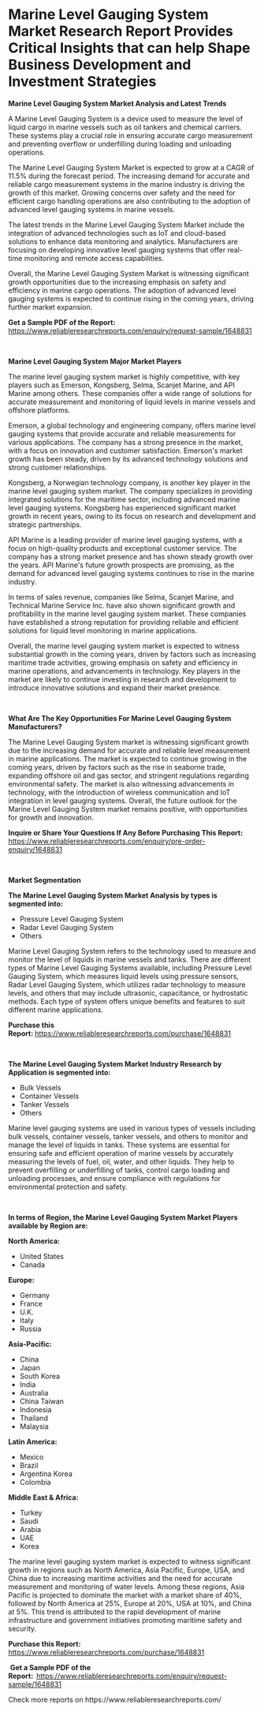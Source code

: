 <p><h1>Marine Level Gauging System Market Research Report Provides Critical Insights that can help Shape Business Development and Investment Strategies</h1></p><p><strong>Marine Level Gauging System Market Analysis and Latest Trends</strong></p>
<p><p>A Marine Level Gauging System is a device used to measure the level of liquid cargo in marine vessels such as oil tankers and chemical carriers. These systems play a crucial role in ensuring accurate cargo measurement and preventing overflow or underfilling during loading and unloading operations.</p><p>The Marine Level Gauging System Market is expected to grow at a CAGR of 11.5% during the forecast period. The increasing demand for accurate and reliable cargo measurement systems in the marine industry is driving the growth of this market. Growing concerns over safety and the need for efficient cargo handling operations are also contributing to the adoption of advanced level gauging systems in marine vessels.</p><p>The latest trends in the Marine Level Gauging System Market include the integration of advanced technologies such as IoT and cloud-based solutions to enhance data monitoring and analytics. Manufacturers are focusing on developing innovative level gauging systems that offer real-time monitoring and remote access capabilities.</p><p>Overall, the Marine Level Gauging System Market is witnessing significant growth opportunities due to the increasing emphasis on safety and efficiency in marine cargo operations. The adoption of advanced level gauging systems is expected to continue rising in the coming years, driving further market expansion.</p></p>
<p><strong>Get a Sample PDF of the Report:&nbsp;</strong> <a href="https://www.reliableresearchreports.com/enquiry/request-sample/1648831">https://www.reliableresearchreports.com/enquiry/request-sample/1648831</a></p>
<p>&nbsp;</p>
<p><strong>Marine Level Gauging System Major Market Players</strong></p>
<p><p>The marine level gauging system market is highly competitive, with key players such as Emerson, Kongsberg, Selma, Scanjet Marine, and API Marine among others. These companies offer a wide range of solutions for accurate measurement and monitoring of liquid levels in marine vessels and offshore platforms.</p><p>Emerson, a global technology and engineering company, offers marine level gauging systems that provide accurate and reliable measurements for various applications. The company has a strong presence in the market, with a focus on innovation and customer satisfaction. Emerson's market growth has been steady, driven by its advanced technology solutions and strong customer relationships.</p><p>Kongsberg, a Norwegian technology company, is another key player in the marine level gauging system market. The company specializes in providing integrated solutions for the maritime sector, including advanced marine level gauging systems. Kongsberg has experienced significant market growth in recent years, owing to its focus on research and development and strategic partnerships.</p><p>API Marine is a leading provider of marine level gauging systems, with a focus on high-quality products and exceptional customer service. The company has a strong market presence and has shown steady growth over the years. API Marine's future growth prospects are promising, as the demand for advanced level gauging systems continues to rise in the marine industry.</p><p>In terms of sales revenue, companies like Selma, Scanjet Marine, and Technical Marine Service Inc. have also shown significant growth and profitability in the marine level gauging system market. These companies have established a strong reputation for providing reliable and efficient solutions for liquid level monitoring in marine applications.</p><p>Overall, the marine level gauging system market is expected to witness substantial growth in the coming years, driven by factors such as increasing maritime trade activities, growing emphasis on safety and efficiency in marine operations, and advancements in technology. Key players in the market are likely to continue investing in research and development to introduce innovative solutions and expand their market presence.</p></p>
<p>&nbsp;</p>
<p><strong>What Are The Key Opportunities For Marine Level Gauging System Manufacturers?</strong></p>
<p><p>The Marine Level Gauging System market is witnessing significant growth due to the increasing demand for accurate and reliable level measurement in marine applications. The market is expected to continue growing in the coming years, driven by factors such as the rise in seaborne trade, expanding offshore oil and gas sector, and stringent regulations regarding environmental safety. The market is also witnessing advancements in technology, with the introduction of wireless communication and IoT integration in level gauging systems. Overall, the future outlook for the Marine Level Gauging System market remains positive, with opportunities for growth and innovation.</p></p>
<p><strong>Inquire or Share Your Questions If Any Before Purchasing This Report:</strong> <a href="https://www.reliableresearchreports.com/enquiry/pre-order-enquiry/1648831">https://www.reliableresearchreports.com/enquiry/pre-order-enquiry/1648831</a></p>
<p>&nbsp;</p>
<p><strong>Market Segmentation</strong></p>
<p><strong>The Marine Level Gauging System Market Analysis by types is segmented into:</strong></p>
<p><ul><li>Pressure Level Gauging System</li><li>Radar Level Gauging System</li><li>Others</li></ul></p>
<p><p>Marine Level Gauging System refers to the technology used to measure and monitor the level of liquids in marine vessels and tanks. There are different types of Marine Level Gauging Systems available, including Pressure Level Gauging System, which measures liquid levels using pressure sensors, Radar Level Gauging System, which utilizes radar technology to measure levels, and others that may include ultrasonic, capacitance, or hydrostatic methods. Each type of system offers unique benefits and features to suit different marine applications.</p></p>
<p><strong>Purchase this Report:&nbsp;</strong><a href="https://www.reliableresearchreports.com/purchase/1648831">https://www.reliableresearchreports.com/purchase/1648831</a></p>
<p>&nbsp;</p>
<p><strong>The Marine Level Gauging System Market Industry Research by Application is segmented into:</strong></p>
<p><ul><li>Bulk Vessels</li><li>Container Vessels</li><li>Tanker Vessels</li><li>Others</li></ul></p>
<p><p>Marine level gauging systems are used in various types of vessels including bulk vessels, container vessels, tanker vessels, and others to monitor and manage the level of liquids in tanks. These systems are essential for ensuring safe and efficient operation of marine vessels by accurately measuring the levels of fuel, oil, water, and other liquids. They help to prevent overfilling or underfilling of tanks, control cargo loading and unloading processes, and ensure compliance with regulations for environmental protection and safety.</p></p>
<p>&nbsp;</p>
<p><strong>In terms of Region, the Marine Level Gauging System Market Players available by Region are:</strong></p>
<p>
    <p> <strong> North America: </strong>
        <ul>
            <li>United States</li>
            <li>Canada</li>
        </ul>
        </p> 
    <p> <strong> Europe: </strong>
        <ul>
            <li>Germany</li>
            <li>France</li>
            <li>U.K.</li>
            <li>Italy</li>
            <li>Russia</li>
        </ul>
        </p> 
    <p> <strong> Asia-Pacific: </strong>
        <ul>
            <li>China</li>
            <li>Japan</li>
            <li>South Korea</li>
            <li>India</li>
            <li>Australia</li>
            <li>China Taiwan</li>
            <li>Indonesia</li>
            <li>Thailand</li>
            <li>Malaysia</li>
        </ul>
        </p> 
    <p> <strong> Latin America: </strong>
        <ul>
            <li>Mexico</li>
            <li>Brazil</li>
            <li>Argentina Korea</li>
            <li>Colombia</li>
        </ul>
        </p> 
    <p> <strong> Middle East & Africa: </strong>
        <ul>
            <li>Turkey</li>
            <li>Saudi</li>
            <li>Arabia</li>
            <li>UAE</li>
            <li>Korea</li>
        </ul>
    </p>
    </p>
<p><p>The marine level gauging system market is expected to witness significant growth in regions such as North America, Asia Pacific, Europe, USA, and China due to increasing maritime activities and the need for accurate measurement and monitoring of water levels. Among these regions, Asia Pacific is projected to dominate the market with a market share of 40%, followed by North America at 25%, Europe at 20%, USA at 10%, and China at 5%. This trend is attributed to the rapid development of marine infrastructure and government initiatives promoting maritime safety and security.</p></p>
<p><strong>Purchase this Report: </strong><a href="https://www.reliableresearchreports.com/purchase/1648831">https://www.reliableresearchreports.com/purchase/1648831</a></p>
<p>&nbsp;<strong>Get a Sample PDF of the Report:&nbsp;&nbsp;</strong><a href="https://www.reliableresearchreports.com/enquiry/request-sample/1648831">https://www.reliableresearchreports.com/enquiry/request-sample/1648831</a></p>
<p><strong></strong></p>
<p>Check more reports on https://www.reliableresearchreports.com/</p>